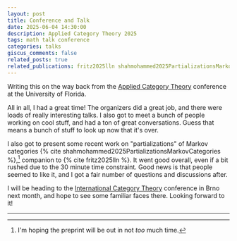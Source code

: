 ```yaml
---
layout: post
title: Conference and Talk
date: 2025-06-04 14:30:00
description: Applied Category Theory 2025
tags: math talk conference
categories: talks
giscus_comments: false
related_posts: true
related_publications: fritz2025lln shahmohammed2025PartializationsMarkovCategories
---
```


Writing this on the way back from the [Applied Category Theory](https://gataslab.org/act2025/act2025) conference at the University of Florida.

All in all, I had a great time! The organizers did a great job, and there were loads of really interesting talks. I also got to meet a bunch of people working on cool stuff, and had a ton of great conversations. Guess that means a bunch of stuff to look up now that it's over.

I also got to present some recent work on "partializations" of Markov categories {% cite shahmohammed2025PartializationsMarkovCategories %},[^1] companion to {% cite fritz2025lln %}. It went good overall, even if a bit rushed due to the 30 minute time constraint.
Good news is that people seemed to like it, and I got a fair number of questions and discussions after.

I will be heading to the [International Category Theory](https://conference.math.muni.cz/ct2025/) conference in Brno next month, and hope to see some familiar faces there. Looking forward to it!

---

[^1]: I'm hoping the preprint will be out in not _too_ much time.
